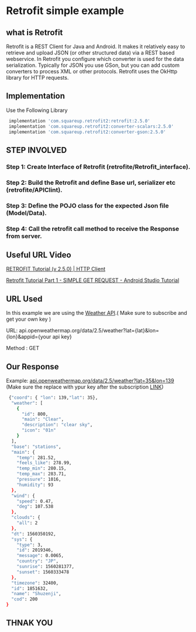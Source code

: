 # Retrofit simple example

## what is Retrofit

Retrofit is a REST Client for Java and Android. It makes it relatively easy to retrieve and upload JSON (or other structured data) via a REST based webservice. In Retrofit you configure which converter is used for the data serialization. Typically for JSON you use GSon, but you can add custom converters to process XML or other protocols. Retrofit uses the OkHttp library for HTTP requests.

## Implementation

Use the Following Library

```bash
 implementation 'com.squareup.retrofit2:retrofit:2.5.0'
 implementation 'com.squareup.retrofit2:converter-scalars:2.5.0'
 implementation 'com.squareup.retrofit2:converter-gson:2.5.0'
```

## STEP INVOLVED

### Step 1: Create Interface of Retrofit (retrofite/Retrofit_interface).
### Step 2: Build the Retrofit and define Base url, serializer etc (retrofite/APIClint).
### Step 3: Define the POJO class for the expected Json file (Model/Data).
### Step 4: Call the retrofit call method to receive the Response from server.
## Useful URL Video 

[RETROFIT Tutorial (v 2.5.0) | HTTP Client](https://www.youtube.com/watch?v=1FVoBM9t2Ik)

[Retrofit Tutorial Part 1 - SIMPLE GET REQUEST - Android Studio Tutorial](https://www.youtube.com/watch?v=4JGvDUlfk7Y&t=652s)

## URL Used 
In this example we are using the [Weather API](https://www.youtube.com/watch?v=1FVoBM9t2Ik).( Make sure to subscribe and get your own key )

URL: api.openweathermap.org/data/2.5/weather?lat={lat}&lon={lon}&appid={your api key}

Method : GET

## Our Response 

Example: [api.openweathermap.org/data/2.5/weather?lat=35&lon=139](https://samples.openweathermap.org/data/2.5/weather?lat=35&lon=139&appid=439d4b804bc8187953eb36d2a8c26a02) (Make sure the replace with ypur key after the subscription [LINK](https://home.openweathermap.org/users/sign_up))

```bash
 {"coord": { "lon": 139,"lat": 35},
  "weather": [
    {
      "id": 800,
      "main": "Clear",
      "description": "clear sky",
      "icon": "01n"
    }
  ],
  "base": "stations",
  "main": {
    "temp": 281.52,
    "feels_like": 278.99,
    "temp_min": 280.15,
    "temp_max": 283.71,
    "pressure": 1016,
    "humidity": 93
  },
  "wind": {
    "speed": 0.47,
    "deg": 107.538
  },
  "clouds": {
    "all": 2
  },
  "dt": 1560350192,
  "sys": {
    "type": 3,
    "id": 2019346,
    "message": 0.0065,
    "country": "JP",
    "sunrise": 1560281377,
    "sunset": 1560333478
  },
  "timezone": 32400,
  "id": 1851632,
  "name": "Shuzenji",
  "cod": 200
}
```

## THNAK YOU
